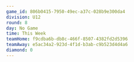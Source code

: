 ```yaml
---
game_id: 806b0415-7950-49ec-a37c-028b9e300da4
division: U12
round: 8
day: No Game
time: This Week
teamHome: f9cdba6b-db8c-466f-8507-4382fd2d5396
teamAway: e5ac34a2-923d-4f1d-b3ab-c9b523d4d4a6
diamond: 0
---
```

